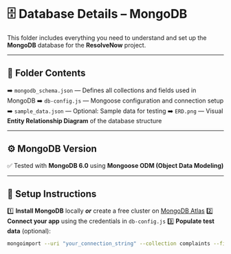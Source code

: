 



# 🗄️ **Database Details – MongoDB**

This folder includes everything you need to understand and set up the **MongoDB** database for the **ResolveNow** project.

---

## 📁 **Folder Contents**

➡️ `mongodb_schema.json` — Defines all collections and fields used in MongoDB
➡️ `db-config.js` — Mongoose configuration and connection setup
➡️ `sample_data.json` — Optional: Sample data for testing
➡️ `ERD.png` — Visual **Entity Relationship Diagram** of the database structure

---

## ⚙️ **MongoDB Version**

✅ Tested with **MongoDB 6.0** using **Mongoose ODM (Object Data Modeling)**

---

## 🚀 **Setup Instructions**

1️⃣ **Install MongoDB** locally ***or*** create a free cluster on [MongoDB Atlas](https://www.mongodb.com/cloud/atlas)
2️⃣ **Connect your app** using the credentials in `db-config.js`
3️⃣ **Populate test data** (optional):

```bash
mongoimport --uri "your_connection_string" --collection complaints --file sample_data.json --jsonArray

